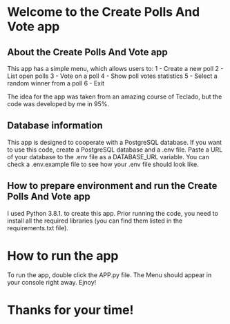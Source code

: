 # Welcome to the Create Polls And Vote app

## About the Create Polls And Vote app
This app has a simple menu, which allows users to:
        1 - Create a new poll
        2 - List open polls
        3 - Vote on a poll
        4 - Show poll votes statistics
        5 - Select a random winner from a poll
        6 - Exit
        
The idea for the app was taken from an amazing course of Teclado, but the code was developed by me in 95%.

## Database information
This app is designed to cooperate with a PostgreSQL database. 
If you want to use this code, create a PostgreSQL database and a .env file. Paste a URL of your database to the .env file as a DATABASE_URL variable. 
You can check a .env.example file to see how your .env file should look like.

## How to prepare environment and run the Create Polls And Vote app
I used Python 3.8.1. to create this app.
Prior running the code, you need to install all the required libraries (you can find them listed in the requirements.txt file).

# How to run the app
To run the app, double click the APP.py file. The Menu should appear in your console right away. Ejnoy!

# Thanks for your time!
